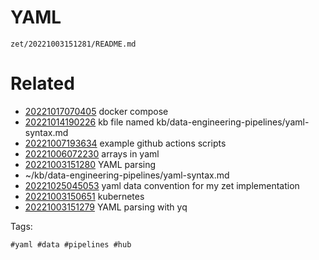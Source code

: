 # YAML

` zet/20221003151281/README.md `

# Related

- [20221017070405](/zet/20221017070405/README.md) docker compose
- [20221014190226](/zet/20221014190226/README.md) kb file named kb/data-engineering-pipelines/yaml-syntax.md
- [20221007193634](/zet/20221007193634/README.md) example github actions scripts
- [20221006072230](/zet/20221006072230/README.md) arrays in yaml
- [20221003151280](/zet/20221003151280/README.md) YAML parsing
- ~/kb/data-engineering-pipelines/yaml-syntax.md
- [20221025045053](/zet/20221025045053/README.md) yaml data convention for my zet implementation
- [20221003150651](/zet/20221003150651/README.md) kubernetes
- [20221003151279](/zet/20221003151279/README.md) YAML parsing with yq

Tags:

    #yaml #data #pipelines #hub
